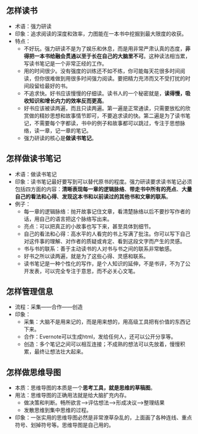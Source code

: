 
## 怎样读书
- 术语：强力研读
- 印象：追求阅读的深度和效率，力图能在一本书中挖掘到最大限度的收获。
- 特点：
	- 不好玩。强力研读不是为了娱乐和休息，而是用非常严肃认真的态度，**非得把一本书给融会贯通以至于长在自己的大脑里不可**。这种读法相当累，写读书笔记是一个非常正经的工作。
	- 用的时间很少。没有强度的训练还不如不练，你可能每天花很多时间阅读，但你很难做到用很多时间强力阅读。要把精力充沛而又不受打扰的时间段留给最好的书。
	- 不追求快。好书应该慢慢的仔细读。读书人的一个秘密就是，**读得慢，吸收知识和增长内力的效率反而更高**。
	- 好书应该被读两遍，而且只读两遍。第一遍是正常通读，只需要放松的欣赏做的精妙思想和故事情节即可，不要追求读的快。第二遍是为了读书笔记，不需要每个字都读，书中的例子和故事都可以跳过，专注于思想脉络，读一章，记一章的笔记。
	- 强力研读的核心是**做读书笔记**。

## 怎样做读书笔记
- 术语：做读书笔记
- 印象：读书笔记最好要写到可以替代原书的程度。强力研读要求读书笔记必须包括四方面的内容：**清晰表现每一章的逻辑脉络**、**带走书中所有的亮点**、**大量自己的看法和心得**、**发现这本书和以前读过的其他书和文章的联系**。
- 例子：
	- 每一章的逻辑脉络：抛开故事记住文章，看清楚脉络以后不要抄写作者的话，用自己的语言把这个脉络写出来。
	- 亮点：可以把真正的小故事也写下来，甚至具体到细节。
	- 自己的看法和心得：高水平的人看完的书上写满了批注。你可以写下自己对这件事的理解、对作者的质疑或肯定、看到这段文字而产生的灵感。
	- 书与书的联系：善于主动读书的人对书与书之间的联系非常敏感。
	- 好书之所以读两遍，就是为了这些心得、灵感和联系。
	- 读书笔记是一种个性化的写作，是个人知识的延伸，不是书评，不为了公开发表，可以完全专注于意思，而不必关心文笔。

## 怎样管理信息
- 流程：采集——合作——创造
- 印象：
	- 采集：大脑不是用来记的，而是用来想的，用高级工具把有价值的东西记下来。
	- 合作：Evernote可以生成html，发给任何人，还可以公开分享等。
	- 创造：多个笔记之间可以相互连接；不成熟的想法可以先放着，慢慢积累，最终让想法壮大起来。

## 怎样做思维导图
- 本质：思维导图的本质是一个**思考工具，就是思维的草稿图**。
- 用法：思维导图的正确用法就是给大脑扩充内存。
	- 做决策和判断。畅所欲言——\>评估想法——\>形成决议——\>整理结果
	- 发散思维到集中思维的过程。
- 印象：一张实用的思维导图必然是非常潦草杂乱的，上面画了各种连线、重点符号、划掉符号等。思维导图是自己用的。